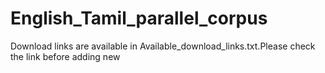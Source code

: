 # English_Tamil_parallel_corpus
Download links are available in Available_download_links.txt.Please check the link before adding new
